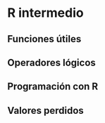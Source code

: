 # **R intermedio**
## **Funciones útiles** 
## **Operadores lógicos**
## **Programación con R**
## **Valores perdidos**
